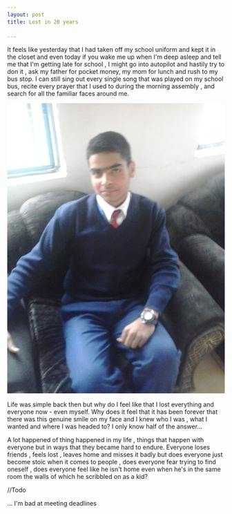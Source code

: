 ```yaml
---
layout: post
title: Lost in 20 years

---
```

It feels like yesterday that I had taken off my school uniform and kept it in the closet and even today if you wake me up when I'm  deep asleep and tell me that I'm getting late for school , I might go into autopilot and hastily try to don it , ask my father for pocket money, my mom for lunch and rush to my bus stop. I can still sing out every single song that was played on my school bus, recite every prayer that I used to during the morning assembly , and search for all the familiar faces around me.

![Yes we had smuggled a phone inside our school](/uploads/20150624_124842.jpg "Me 5 years back")

Life was simple back then  but why do I feel like that I lost everything and everyone now  - even myself.  Why does it feel that it has been forever that there was this genuine smile on my face and I knew who I was , what I wanted and where I was headed to? I only know half of the answer...

A lot happened of thing happened in my life , things that happen with everyone but in ways that they became hard to endure. Everyone loses friends , feels lost , leaves home and misses it badly but does everyone just become stoic when it comes to people , does everyone fear trying to find oneself , does everyone feel like he isn't home even when he's in the same room the walls of which he scribbled on as a kid?

//Todo

... I'm bad at meeting deadlines